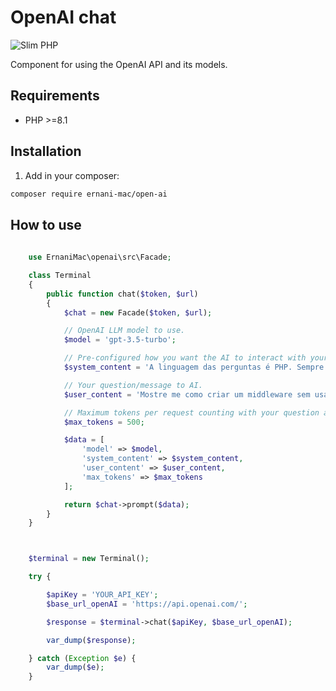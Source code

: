 # OpenAI chat

![Slim PHP](https://img.shields.io/badge/php-%23777BB4.svg?style=for-the-badge&logo=php&logoColor=white)

Component for using the OpenAI API and its models.


## Requirements

- PHP >=8.1

## Installation

1. Add in your composer:

```bash
composer require ernani-mac/open-ai
```

## How to use

```php
    
    use ErnaniMac\openai\src\Facade;

    class Terminal
    {
        public function chat($token, $url) 
        {
            $chat = new Facade($token, $url);

            // OpenAI LLM model to use.
            $model = 'gpt-3.5-turbo';

            // Pre-configured how you want the AI ​​to interact with your questions.
            $system_content = 'A linguagem das perguntas é PHP. Sempre dê pelo menos um exemplo.';

            // Your question/message to AI.
            $user_content = 'Mostre me como criar um middleware sem usar bibliotecas.';

            // Maximum tokens per request counting with your question and the AI's answer.
            $max_tokens = 500;

            $data = [
                'model' => $model,
                'system_content' => $system_content,
                'user_content' => $user_content,
                'max_tokens' => $max_tokens
            ];

            return $chat->prompt($data);
        }
    }



    $terminal = new Terminal();

    try {

        $apiKey = 'YOUR_API_KEY';
        $base_url_openAI = 'https://api.openai.com/';

        $response = $terminal->chat($apiKey, $base_url_openAI);

        var_dump($response);

    } catch (Exception $e) {
        var_dump($e);
    }

```